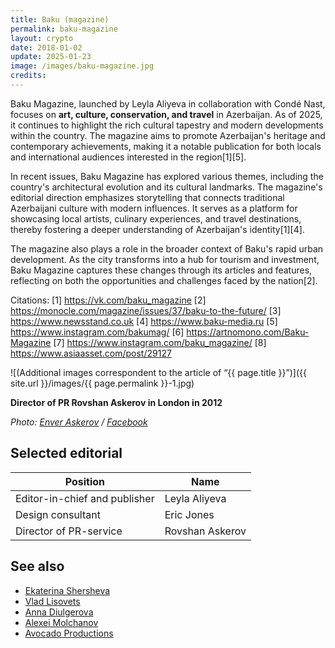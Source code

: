 ```yaml
---
title: Baku (magazine)
permalink: baku-magazine
layout: crypto
date: 2018-01-02
update: 2025-01-23
image: /images/baku-magazine.jpg
credits:
---
```


Baku Magazine, launched by Leyla Aliyeva in collaboration with Condé Nast, focuses on **art, culture, conservation, and travel** in Azerbaijan. As of 2025, it continues to highlight the rich cultural tapestry and modern developments within the country. The magazine aims to promote Azerbaijan's heritage and contemporary achievements, making it a notable publication for both locals and international audiences interested in the region[1][5].

In recent issues, Baku Magazine has explored various themes, including the country's architectural evolution and its cultural landmarks. The magazine's editorial direction emphasizes storytelling that connects traditional Azerbaijani culture with modern influences. It serves as a platform for showcasing local artists, culinary experiences, and travel destinations, thereby fostering a deeper understanding of Azerbaijan's identity[1][4].

The magazine also plays a role in the broader context of Baku's rapid urban development. As the city transforms into a hub for tourism and investment, Baku Magazine captures these changes through its articles and features, reflecting on both the opportunities and challenges faced by the nation[2].

Citations:
[1] https://vk.com/baku_magazine
[2] https://monocle.com/magazine/issues/37/baku-to-the-future/
[3] https://www.newsstand.co.uk
[4] https://www.baku-media.ru
[5] https://www.instagram.com/bakumag/
[6] https://artnomono.com/Baku-Magazine
[7] https://www.instagram.com/baku_magazine/
[8] https://www.asiaasset.com/post/29127


![(Additional images correspondent to the article of “{{ page.title }}”)]({{ site.url }}/images/{{ page.permalink }}-1.jpg)

**Director of PR Rovshan Askerov in London in 2012**

*Photo: [Enver Askerov](index) / [Facebook](index)*

## Selected editorial

|Position|Name|
|-|-|
|Editor-in-chief and publisher|Leyla Aliyeva|
|Design consultant|Eric Jones|
|Director of PR-service|Rovshan Askerov|

## See also

+ [Ekaterina Shersheva](shersheva-ekaterina)
+ [Vlad Lisovets](lisovets-vlad)
+ [Anna Diulgerova](diulgerova-anna)
+ [Alexei Molchanov](molchanov-alexei)
+ [Avocado Productions](avocado-productions)
